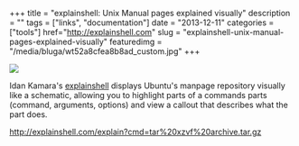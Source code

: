 +++
title = "explainshell: Unix Manual pages explained visually"
description = ""
tags = ["links", "documentation"]
date = "2013-12-11"
categories = ["tools"]
href="http://explainshell.com"
slug = "explainshell-unix-manual-pages-explained-visually"
featuredimg = "/media/bluga/wt52a8cfea8b8ad_custom.jpg"
+++


<div class="tool-screenshot mb1"><a href="http://explainshell.com/explain?cmd=tar%20xzvf%20archive.tar.gz"><img id="bluga-thumbnail-2867" class="bluga-thumbnail custom" src="/media/bluga/
wt52a8cfea8b8ad_custom.jpg"/></a></div><p>Idan Kamara's <a href="http://explainshell.com/">explainshell</a> displays Ubuntu's manpage repository visually like a schematic, allowing you to highlight parts of a commands parts (command, arguments, options) and view a callout that describes what the part does.</p>


<p><a href="http://explainshell.com/explain?cmd=tar%20xzvf%20archive.tar.gz">http://explainshell.com/explain?cmd=tar%20xzvf%20archive.tar.gz</a></p>
